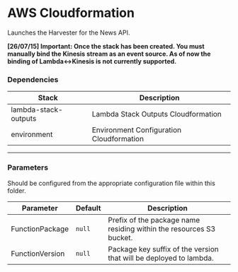 # AWS Cloudformation

Launches the Harvester for the News API.

**[26/07/15] Important: Once the stack has been created. You must manually bind the Kinesis stream as an event source. As of now the binding of Lambda<->Kinesis is not currently supported.**

### Dependencies

| Stack                | Description                              |
|----------------------|------------------------------------------|
| lambda-stack-outputs | Lambda Stack Outputs Cloudformation      |
| environment          | Environment Configuration Cloudformation |

---

### Parameters

Should be configured from the appropriate configuration file within this folder.

| Parameter       | Default | Description                                                         |
|-----------------|---------|---------------------------------------------------------------------|
| FunctionPackage | `null`  | Prefix of the package name residing within the resources S3 bucket. |
| FunctionVersion | `null`  | Package key suffix of the version that will be deployed to lambda.  |
